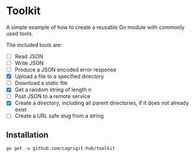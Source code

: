 # Toolkit

A simple example of how to create a reusable Go module with commonly used tools.

The included tools are:

- [ ] Read JSON
- [ ] Write JSON
- [ ] Produce a JSON encoded error response
- [x] Upload a file to a specified directory
- [ ] Download a static file
- [x] Get a random string of length n
- [ ] Post JSON to a remote service
- [x] Create a directory, including all parent directories, if it does not already exist
- [ ] Create a URL safe slug from a string

## Installation

`go get -u github.com/cagrigit-hub/toolkit`
